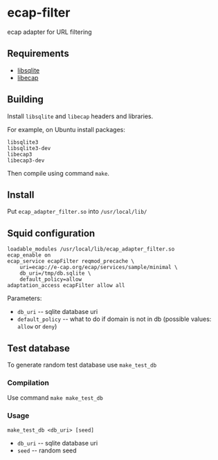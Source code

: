 # ecap-filter
ecap adapter for URL filtering

## Requirements
* [libsqlite](https://sqlite.org/index.html)
* [libecap](http://www.e-cap.org/Home)

## Building
Install `libsqlite` and `libecap` headers and libraries.

For example, on Ubuntu install packages:
```
libsqlite3
libsqlite3-dev
libecap3
libecap3-dev
```

Then compile using command `make`.

## Install
Put `ecap_adapter_filter.so` into `/usr/local/lib/`

## Squid configuration
```
loadable_modules /usr/local/lib/ecap_adapter_filter.so
ecap_enable on
ecap_service ecapFilter reqmod_precache \
    uri=ecap://e-cap.org/ecap/services/sample/minimal \
    db_uri=/tmp/db.sqlite \
    default_policy=allow
adaptation_access ecapFilter allow all
```
Parameters:
* `db_uri` -- sqlite database uri
* `default_policy` -- what to do if domain is not in db (possible values: `allow` or `deny`)

## Test database
To generate random test database use `make_test_db`

### Compilation
Use command `make make_test_db`

### Usage
```
make_test_db <db_uri> [seed]
```
* `db_uri` -- sqlite database uri
* `seed` -- random seed
